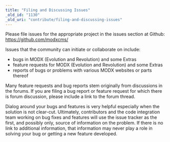 ```yaml
---
title: "Filing and Discussing Issues"
_old_id: "1130"
_old_uri: "contribute/filing-and-discussing-issues"
---
```


Please file issues for the appropriate project in the issues section at Github: <https://github.com/modxcms/>

Issues that the community can initiate or collaborate on include:

- bugs in MODX (Evolution and Revolution) and some Extras
- feature requests for MODX (Evolution and Revolution) and some Extras
- reports of bugs or problems with various MODX websites or parts thereof

Many feature requests and bug reports stem originally from discussions in the forums. If you are filing a bug report or feature request for which there is forum discussion, please include a link to the forum thread.

Dialog around your bugs and features is very helpful especially when the solution is not clear-cut. Ultimately, contributors and the code integration team working on bug fixes and features will use the issue tracker as the first, and possibly only, source of information on the problem. If there is no link to additional information, that information may never play a role in solving your bug or getting a new feature developed.